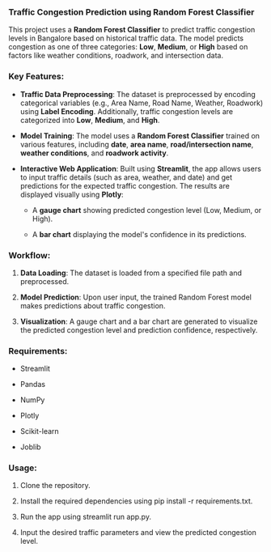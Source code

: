 ### **Traffic Congestion Prediction using Random Forest Classifier**

This project uses a **Random Forest Classifier** to predict traffic congestion levels in Bangalore based on historical traffic data. The model predicts congestion as one of three categories: **Low**, **Medium**, or **High** based on factors like weather conditions, roadwork, and intersection data.

### **Key Features:**

*   **Traffic Data Preprocessing**: The dataset is preprocessed by encoding categorical variables (e.g., Area Name, Road Name, Weather, Roadwork) using **Label Encoding**. Additionally, traffic congestion levels are categorized into **Low**, **Medium**, and **High**.
    
*   **Model Training**: The model uses a **Random Forest Classifier** trained on various features, including **date**, **area name**, **road/intersection name**, **weather conditions**, and **roadwork activity**.
    
*   **Interactive Web Application**: Built using **Streamlit**, the app allows users to input traffic details (such as area, weather, and date) and get predictions for the expected traffic congestion. The results are displayed visually using **Plotly**:
    
    *   A **gauge chart** showing predicted congestion level (Low, Medium, or High).
        
    *   A **bar chart** displaying the model's confidence in its predictions.
        

### **Workflow:**

1.  **Data Loading**: The dataset is loaded from a specified file path and preprocessed.
    
2.  **Model Prediction**: Upon user input, the trained Random Forest model makes predictions about traffic congestion.
    
3.  **Visualization**: A gauge chart and a bar chart are generated to visualize the predicted congestion level and prediction confidence, respectively.
    

### **Requirements:**

*   Streamlit
    
*   Pandas
    
*   NumPy
    
*   Plotly
    
*   Scikit-learn
    
*   Joblib
    

### **Usage**:

1.  Clone the repository.
    
2.  Install the required dependencies using pip install -r requirements.txt.
    
3.  Run the app using streamlit run app.py.
    
4.  Input the desired traffic parameters and view the predicted congestion level.